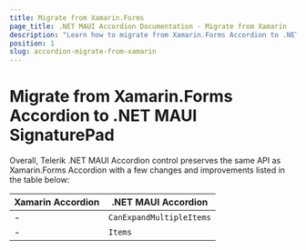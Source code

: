```yaml
---
title: Migrate from Xamarin.Forms
page_title: .NET MAUI Accordion Documentation - Migrate from Xamarin
description: "Learn how to migrate from Xamarin.Forms Accordion to .NET MAUI Accordion control."
position: 1
slug: accordion-migrate-from-xamarin
---
```


# Migrate from Xamarin.Forms Accordion to .NET MAUI SignaturePad

Overall, Telerik .NET MAUI Accordion control preserves the same API as Xamarin.Forms Accordion with a few changes and improvements listed in the table below:

| Xamarin Accordion | .NET MAUI Accordion |
| ------------- | --------------- |
| - | `CanExpandMultipleItems` |
| - | `Items` |

